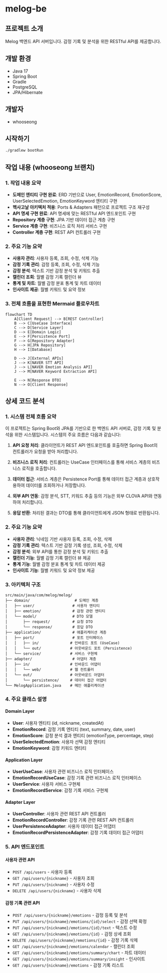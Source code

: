 # melog-be

## 프로젝트 소개
Melog 백엔드 API 서버입니다. 감정 기록 및 분석을 위한 RESTful API를 제공합니다.

## 개발 환경
- Java 17
- Spring Boot
- Gradle
- PostgreSQL
- JPA/Hibernate

## 개발자
- whooseong

## 시작하기
```bash
./gradlew bootRun
```

## 작업 내용 (whooseong 브랜치)

### 1. 작업 내용 요약
- **도메인 엔티티 구현 완료**: ERD 기반으로 User, EmotionRecord, EmotionScore, UserSelectedEmotion, EmotionKeyword 엔티티 구현
- **헥사고날 아키텍처 적용**: Ports & Adapters 패턴으로 프로젝트 구조 재구성
- **API 명세 구현 완료**: API 명세에 맞는 RESTful API 엔드포인트 구현
- **Repository 계층 구현**: JPA 기반 데이터 접근 계층 구현
- **Service 계층 구현**: 비즈니스 로직 처리 서비스 구현
- **Controller 계층 구현**: REST API 컨트롤러 구현

### 2. 주요 기능 요약

- **사용자 관리**: 사용자 등록, 조회, 수정, 삭제 기능
- **감정 기록 관리**: 감정 등록, 조회, 수정, 삭제 기능
- **감정 분석**: 텍스트 기반 감정 분석 및 키워드 추출
- **캘린더 조회**: 월별 감정 기록 캘린더 뷰
- **통계 및 차트**: 월별 감정 분포 통계 및 차트 데이터
- **인사이트 제공**: 월별 키워드 및 요약 정보

### 3. 전체 흐름을 표현한 Mermaid 플로우차트

```mermaid
flowchart TD
    A[Client Request] --> B[REST Controller]
    B --> C[UseCase Interface]
    C --> D[Service Layer]
    D --> E[Domain Logic]
    E --> F[Persistence Port]
    F --> G[Repository Adapter]
    G --> H[JPA Repository]
    H --> I[Database]
    
    D --> J[External APIs]
    J --> K[NAVER STT API]
    J --> L[NAVER Emotion Analysis API]
    J --> M[NAVER Keyword Extraction API]
    
    E --> N[Response DTO]
    N --> O[Client Response]
```

## 상세 코드 분석

### 1. 시스템 전체 흐름 요약

이 프로젝트는 Spring Boot와 JPA를 기반으로 한 백엔드 API 서버로, 감정 기록 및 분석을 위한 시스템입니다. 시스템의 주요 흐름은 다음과 같습니다:

1. **API 요청 처리**: 클라이언트가 REST API 엔드포인트를 호출하면 Spring Boot의 컨트롤러가 요청을 받아 처리합니다.

2. **비즈니스 로직 처리**: 컨트롤러는 UseCase 인터페이스를 통해 서비스 계층의 비즈니스 로직을 호출합니다.

3. **데이터 접근**: 서비스 계층은 Persistence Port를 통해 데이터 접근 계층과 상호작용하여 데이터를 조회하거나 저장합니다.

4. **외부 API 연동**: 감정 분석, STT, 키워드 추출 등의 기능은 외부 CLOVA API와 연동하여 처리합니다.

5. **응답 반환**: 처리된 결과는 DTO를 통해 클라이언트에게 JSON 형태로 반환됩니다.

### 2. 주요 기능 요약

- **사용자 관리**: 닉네임 기반 사용자 등록, 조회, 수정, 삭제
- **감정 기록 관리**: 텍스트 기반 감정 기록 생성, 조회, 수정, 삭제
- **감정 분석**: 외부 API를 통한 감정 분석 및 키워드 추출
- **캘린더 기능**: 월별 감정 기록 캘린더 뷰 제공
- **통계 기능**: 월별 감정 분포 통계 및 차트 데이터 제공
- **인사이트 기능**: 월별 키워드 및 요약 정보 제공

### 3. 아키텍처 구조

```
src/main/java/com/melog/melog/
├── domain/                    # 도메인 계층
│   ├── user/                 # 사용자 엔티티
│   ├── emotion/              # 감정 관련 엔티티
│   └── model/                # DTO 모델
│       ├── request/          # 요청 DTO
│       └── response/         # 응답 DTO
├── application/              # 애플리케이션 계층
│   ├── port/                 # 포트 인터페이스
│   │   ├── in/              # 인바운드 포트 (UseCase)
│   │   └── out/             # 아웃바운드 포트 (Persistence)
│   └── service/             # 서비스 구현체
├── adapter/                  # 어댑터 계층
│   ├── in/                  # 인바운드 어댑터
│   │   └── web/             # 웹 컨트롤러
│   └── out/                 # 아웃바운드 어댑터
│       └── persistence/     # 데이터 접근 어댑터
└── MelogApplication.java    # 메인 애플리케이션
```

### 4. 주요 클래스 설명

#### Domain Layer
- **User**: 사용자 엔티티 (id, nickname, createdAt)
- **EmotionRecord**: 감정 기록 엔티티 (text, summary, date, user)
- **EmotionScore**: 감정 분석 결과 엔티티 (emotionType, percentage, step)
- **UserSelectedEmotion**: 사용자 선택 감정 엔티티
- **EmotionKeyword**: 감정 키워드 엔티티

#### Application Layer
- **UserUseCase**: 사용자 관련 비즈니스 로직 인터페이스
- **EmotionRecordUseCase**: 감정 기록 관련 비즈니스 로직 인터페이스
- **UserService**: 사용자 서비스 구현체
- **EmotionRecordService**: 감정 기록 서비스 구현체

#### Adapter Layer
- **UserController**: 사용자 관련 REST API 컨트롤러
- **EmotionRecordController**: 감정 기록 관련 REST API 컨트롤러
- **UserPersistenceAdapter**: 사용자 데이터 접근 어댑터
- **EmotionRecordPersistenceAdapter**: 감정 기록 데이터 접근 어댑터

### 5. API 엔드포인트

#### 사용자 관련 API
- `POST /api/users` - 사용자 등록
- `GET /api/users/{nickname}` - 사용자 조회
- `PUT /api/users/{nickname}` - 사용자 수정
- `DELETE /api/users/{nickname}` - 사용자 삭제

#### 감정 기록 관련 API
- `POST /api/users/{nickname}/emotions` - 감정 등록 및 분석
- `PUT /api/users/{nickname}/emotions/{id}/select` - 감정 선택 확정
- `PUT /api/users/{nickname}/emotions/{id}/text` - 텍스트 수정
- `GET /api/users/{nickname}/emotions/{id}` - 감정 상세 조회
- `DELETE /api/users/{nickname}/emotions/{id}` - 감정 기록 삭제
- `GET /api/users/{nickname}/emotions/calendar` - 캘린더 조회
- `GET /api/users/{nickname}/emotions/summary/chart` - 차트 데이터
- `GET /api/users/{nickname}/emotions/summary/insight` - 인사이트
- `GET /api/users/{nickname}/emotions` - 감정 기록 리스트

